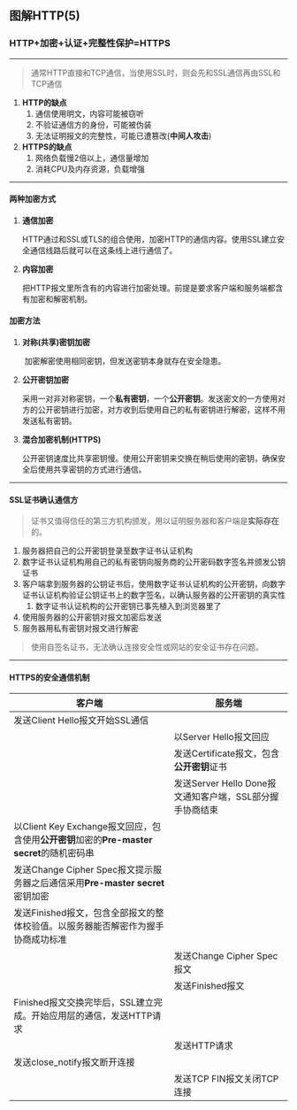 ## 图解HTTP(5)

### HTTP+加密+认证+完整性保护=HTTPS

---

> 通常HTTP直接和TCP通信，当使用SSL时，则会先和SSL通信再由SSL和TCP通信

1. **HTTP的缺点**
   1. 通信使用明文，内容可能被窃听
   2. 不验证通信方的身份，可能被伪装
   3. 无法证明报文的完整性，可能已遭篡改(**中间人攻击**)
2. **HTTPS的缺点**
   1. 网络负载慢2倍以上，通信量增加
   2. 消耗CPU及内存资源，负载增强

---

#### 两种加密方式

1. **通信加密**

   ​	HTTP通过和SSL或TLS的组合使用，加密HTTP的通信内容。使用SSL建立安全通信线路后就可以在这条线上进行通信了。

2. **内容加密**

   ​	把HTTP报文里所含有的内容进行加密处理。前提是要求客户端和服务端都含有加密和解密机制。

#### 加密方法

1. **对称(共享)密钥加密**

   ​	加密解密使用相同密钥，但发送密钥本身就存在安全隐患。

2. **公开密钥加密**

   ​	采用一对非对称密钥，一个**私有密钥**，一个**公开密钥**。发送密文的一方使用对方的公开密钥进行加密，对方收到后使用自己的私有密钥进行解密，这样不用发送私有密钥。

3. **混合加密机制(HTTPS)**

   ​	公开密钥速度比共享密钥慢。使用公开密钥来交换在稍后使用的密钥，确保安全后使用共享密钥的方式进行通信。

---

#### SSL证书确认通信方

> 证书又值得信任的第三方机构颁发，用以证明服务器和客户端是**实际存在**的。

1. 服务器把自己的公开密钥登录至数字证书认证机构
2. 数字证书认证机构用自己的私有密钥向服务商的公开密码数字签名并颁发公钥证书
3. 客户端拿到服务器的公钥证书后，使用数字证书认证机构的公开密钥，向数字证书认证机构验证公钥证书上的数字签名，以确认服务器的公开密钥的真实性
   1. 数字证书认证机构的公开密钥已事先植入到浏览器里了
4. 使用服务器的公开密钥对报文加密后发送
5. 服务器用私有密钥对报文进行解密

> 使用自签名证书，无法确认连接安全性或网站的安全证书存在问题。

---

#### HTTPS的安全通信机制

| 客户端                                                       | 服务端                                                   |
| ------------------------------------------------------------ | -------------------------------------------------------- |
| 发送Client Hello报文开始SSL通信                              |                                                          |
|                                                              | 以Server Hello报文回应                                   |
|                                                              | 发送Certificate报文，包含**公开密钥**证书                |
|                                                              | 发送Server Hello Done报文通知客户端，SSL部分握手协商结束 |
| 以Client Key Exchange报文回应，包含使用**公开密钥**加密的**Pre-master secret**的随机密码串 |                                                          |
| 发送Change Cipher Spec报文提示服务器之后通信采用**Pre-master secret**密钥加密 |                                                          |
| 发送Finished报文，包含全部报文的整体校验值。以服务器能否解密作为握手协商成功标准 |                                                          |
|                                                              | 发送Change Cipher Spec报文                               |
|                                                              | 发送Finished报文                                         |
| Finished报文交换完毕后，SSL建立完成。开始应用层的通信，发送HTTP请求 |                                                          |
|                                                              | 发送HTTP请求                                             |
| 发送close_notify报文断开连接                                 |                                                          |
|                                                              | 发送TCP FIN报文关闭TCP连接                               |

